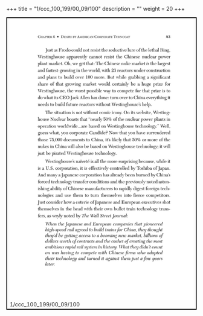 +++
title = "1/ccc_100_199/00_09/100"
description = ""
weight = 20
+++

<table style="border:2px solid black;max-width:800px;max-height:800px;" 
><tr><td><img class="center-fit-jpg"
src="/jpg_/out_jpg_dbc_100.jpg"  >1/ccc_100_199/00_09/100</img></td></tr></table>